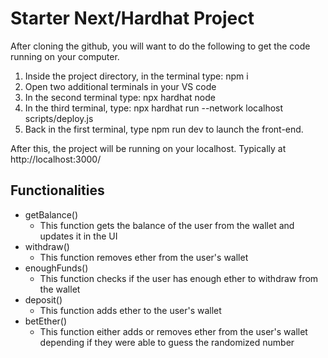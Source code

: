 # Starter Next/Hardhat Project

After cloning the github, you will want to do the following to get the code running on your computer.

1. Inside the project directory, in the terminal type: npm i
2. Open two additional terminals in your VS code
3. In the second terminal type: npx hardhat node
4. In the third terminal, type: npx hardhat run --network localhost scripts/deploy.js
5. Back in the first terminal, type npm run dev to launch the front-end.

After this, the project will be running on your localhost. 
Typically at http://localhost:3000/


## Functionalities
- getBalance()
  - This function gets the balance of the user from the wallet and updates it in the UI
- withdraw()
  - This function removes ether from the user's wallet
- enoughFunds()
  - This function checks if the user has enough ether to withdraw from the wallet
- deposit()
  - This function adds ether to the user's wallet
- betEther()
  - This function either adds or removes ether from the user's wallet depending if they were able to guess the randomized number

